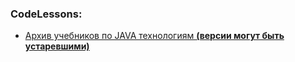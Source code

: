 
### CodeLessons:
* [Архив учебников по JAVA технологиям **(версии могут быть устаревшими)**](https://coderlessons.com/tutorials)